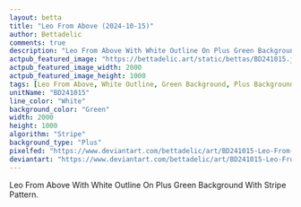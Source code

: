 ```yaml
---
layout: betta
title: "Leo From Above (2024-10-15)"
author: Bettadelic
comments: true
description: "Leo From Above With White Outline On Plus Green Background With Stripe Pattern."
actpub_featured_image: "https://bettadelic.art/static/bettas/BD241015.jpg"
actpub_featured_image_width: 2000
actpub_featured_image_height: 1000
tags: [Leo From Above, White Outline, Green Background, Plus Background Pattern, Stripe Pattern, October 2024]
unitName: "BD241015"
line_color: "White"
background_color: "Green"
width: 2000
height: 1000
algorithm: "Stripe"
background_type: "Plus"
pixelfed: "https://www.deviantart.com/bettadelic/art/BD241015-Leo-From-Above-2024-10-15-1110663359"
deviantart: "https://www.deviantart.com/bettadelic/art/BD241015-Leo-From-Above-2024-10-15-1110663359"
---
```


Leo From Above With White Outline On Plus Green Background With Stripe Pattern.
